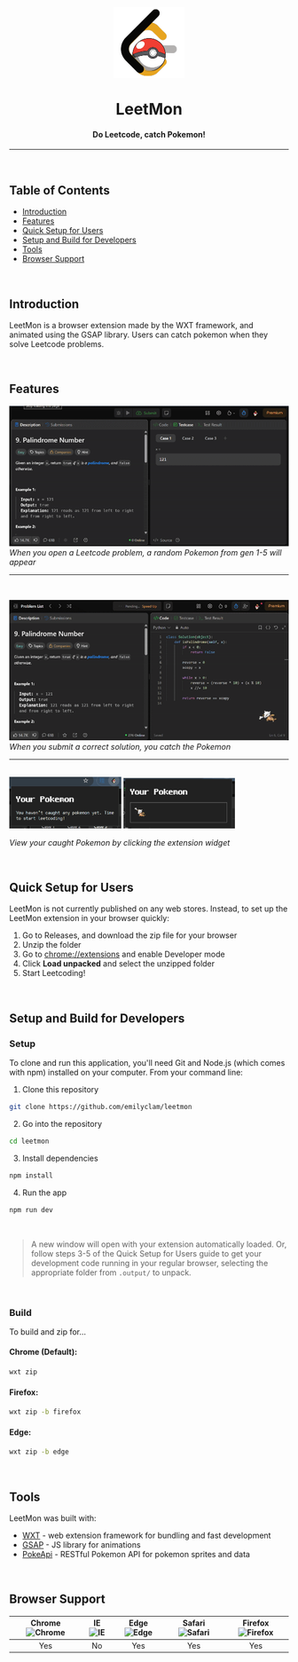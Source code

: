 
<p align="center"><img src="assets/icon128.png" align="center" /></p>
<h1 align="center">LeetMon</h1>
<h4 align="center">Do Leetcode, catch Pokemon!</h4>

---

<br>

## Table of Contents
- [Introduction](#introduction)
- [Features](#features)
- [Quick Setup for Users](#quick-setup-for-users)
- [Setup and Build for Developers](#setup-and-build-for-developers)
- [Tools](#tools)
- [Browser Support](#browser-support)

<br>

## Introduction

LeetMon is a browser extension made by the WXT framework, and animated using the GSAP library. Users can catch pokemon when they solve Leetcode problems.

<br>

## Features

![Random pokemon shows up on leetcode problem](assets/opening.gif) *When you open a Leetcode problem, a random Pokemon from gen 1-5 will appear*



---
<br>

![Throws pokeball and catches the wild pokemon](assets/closing.gif) *When you submit a correct solution, you catch the Pokemon*

---

<br>

<img src="assets/nopokemon.png" width="40%" alt="No pokemon caught yet" />
<img src="assets/yourpokemon.png" width="40%" alt="The wild pokemon you caught is there" />

*View your caught Pokemon by clicking the extension widget*

<br>

## Quick Setup for Users

LeetMon is not currently published on any web stores. Instead, to set up the LeetMon extension in your browser quickly:
1. Go to Releases, and download the zip file for your browser
2. Unzip the folder
3. Go to <a href="chrome://extensions">chrome://extensions</a> and enable Developer mode
4. Click **Load unpacked** and select the unzipped folder
5. Start Leetcoding!

<br>

## Setup and Build for Developers

### Setup
To clone and run this application, you'll need Git and Node.js (which comes with npm) installed on your computer. From your command line:

1. Clone this repository
  ```sh
  git clone https://github.com/emilyclam/leetmon
  ```
2. Go into the repository
  ```sh
  cd leetmon
  ```
3. Install dependencies
  ```sh
  npm install
  ```
4. Run the app
  ```sh
  npm run dev
  ```
<br>

>A new window will open with your extension automatically loaded. Or, follow steps 3-5 of the Quick Setup for Users guide to get your development code running in your regular browser, selecting the appropriate folder from `.output/` to unpack.

<br>

### Build

To build and zip for...

#### Chrome (Default):
```sh
wxt zip
```

#### Firefox:
```sh
wxt zip -b firefox
```

#### Edge:
```sh
wxt zip -b edge
```

<br>

## Tools
LeetMon was built with:
- [WXT](https://wxt.dev/) - web extension framework for bundling and fast development
- [GSAP](http://gsap.com) - JS library for animations
- [PokeApi](https://pokeapi.co/) - RESTful Pokemon API for pokemon sprites and data

<br>

##  Browser Support

| Chrome <img src="https://user-images.githubusercontent.com/1215767/34348387-a2e64588-ea4d-11e7-8267-a43365103afe.png" alt="Chrome" width="16px" height="16px" />  | IE <img src="https://user-images.githubusercontent.com/1215767/34348590-250b3ca2-ea4f-11e7-9efb-da953359321f.png" alt="IE" width="16px" height="16px" /> | Edge <img src="https://user-images.githubusercontent.com/1215767/34348380-93e77ae8-ea4d-11e7-8696-9a989ddbbbf5.png" alt="Edge" width="16px" height="16px" />| Safari <img src="https://user-images.githubusercontent.com/1215767/34348394-a981f892-ea4d-11e7-9156-d128d58386b9.png" alt="Safari" width="16px" height="16px" /> | Firefox <img src="https://user-images.githubusercontent.com/1215767/34348383-9e7ed492-ea4d-11e7-910c-03b39d52f496.png" alt="Firefox" width="16px" height="16px" />  |
| :---------: | :---------: | :---------: | :---------: | :---------: |
| Yes | No | Yes | Yes | Yes |

